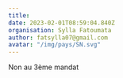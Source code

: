 ```yaml
---
title: 
date: 2023-02-01T08:59:04.840Z
organisation: Sylla Fatoumata 
author: fatsylla07@gmail.com 
avatar: "/img/pays/SN.svg"
---
```


Non au 3ème mandat 